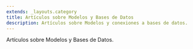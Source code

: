 ```yaml
---
extends: _layouts.category
title: Artículos sobre Modelos y Bases de Datos
description: Artículos sobre Modelos y conexiones a bases de datos.
---
```


Artículos sobre Modelos y Bases de Datos.
